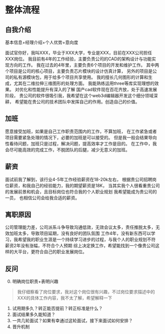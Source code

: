 # 整体流程

## 自我介绍

基本信息+经理介绍+个人优势+意向度

面试官你好，我叫XXX，毕业于XXX大学，专业是XXX，目前在XXX公司担任XXX岗位。
我目前有4年的工作经验，主要负责公司的CAD的架构设计与功能实现方向的工作。
我在过去的4年里，主要负责6个项目的开发和维护工作。
其中两个项目是公司的核心项目，主要负责芯片模块的设计仿真计算，
另外的项目是公司的私有源模块包，用于给多个项目共享使用。
我的擅长几何图形的计算和生成，尤其在二维拉伸三维图形的处理方面。
我能熟练运用three等库实现理想的效果。
对优化和性能提升有深入的了解
国产cad软件现在百花齐放，处于高速发展阶段，
贵公司的软件很吸引我，我希望在这个web3d编辑器开发这个细分领域深耕，
希望能在贵公司的技术团队中发挥自己的作用。创造自己的价值。

## 加班

愿意接受加班，如果是自己工作职责范围内的工作，不算加班，
在工作紧急或者项目需要紧急处理的情况下，必要的加班是可以接受的。
但是我一般会结果导向性看待问题，加班只是过程，解决问题，提高效率才工作是目的。
在工作中，我会尽可能高效的完成工作，不脱团队的后腿，减少无意义的加班。

## 薪资

面试前我了解到，该行业4-5年工作经验薪资在18-20k左右，
根据贵公司招聘岗位薪资，和我自己的经验能力，我的期望薪资是18K，
当其实我个人很看重贵公司的发展前景和机会，且目标岗位也符合我的个人职业规划
我希望能成为贵公司的一员，
也相信公司会给我合适的薪资。

## 离职原因

公司管理能力差，公司派系斗争导致沟通低效，无效会议太多，责任推脱太多，无效加班太多，导致项目延期，没有良好的团队氛围
工作4年，没有新东西可以学习，我希望我的职业生涯是一个持续学习进步的过程，与我个人的职业规划不符
薪资2年没有涨幅，不符合个人预期
综上决定换工作，希望能找到一个像贵公司这样的大平台，更符合自己的职业发展岗位。

## 反问

0. 明确岗位职责+表明兴趣

> 我仔细察看了岗位要求，我对这个岗位很有兴趣，不过岗位要求描述中的XXX的具体工作内容，我不太了解，希望解释一下

1. 试用期多久？转正能否提前？转正标准是什么？
2. 面试结果多久能知道？
3. 一共几轮面试？如果有幸通过这轮面试，接下来面试如何安排？
4. 晋升机制

